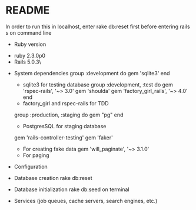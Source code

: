 # README

In order to run this in localhost, enter rake db:reset first before entering rails s on command line

* Ruby version
- ruby 2.3.0p0
- Rails 5.0.3\
* System dependencies
  group :development do
    gem 'sqlite3'
  end
  - sqlite3 for testing database
  group :development, :test do
    gem 'rspec-rails', '~> 3.0'
    gem 'shoulda'
    gem 'factory_girl_rails', '~> 4.0'
  end
  - factory_girl and rspec-rails for TDD
  
  group :production, :staging do
    gem "pg"
  end
  - PostgresSQL for staging database

  gem 'rails-controller-testing'
  gem 'faker'
  - For creating fake data
  gem 'will_paginate', '~> 3.1.0'
  - For paging
  
* Configuration
  

* Database creation
  rake db:reset

* Database initialization
  rake db:seed on terminal

* Services (job queues, cache servers, search engines, etc.)


